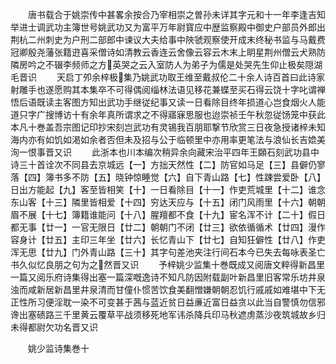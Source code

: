 <!-- { "loadSidebar": true } -->
　　唐书载合于姚崇传中甚畧余按合乃宰相崇之曽孙未详其字元和十一年李逢吉知举进士调武功主簿世号姚武功又为富平万年尉寳应中歴监察殿中御史户部员外郎出荆杭二州刺史为户刑二部郎中谏议大夫给事中陜虢观察使开成末终秘书监与马戴费冠卿殷尧藩张籍逰喜采僧诗如清教云香连云舍像云容云木末上眀星荆州僧云犬熟防隣房吟之不辍李频师之方英哭之云入室防人为弟子为儒是处哭先生仰止极矣隠湖毛晋识
　　天启丁夘余梓极集乃姚武功取王维至戴叔伦二十余人诗百首曰此诗家射雕手也遂愿购其本集卒不可得偶阅缁林法语见移花兼蝶至买石得云饶十字叱谓禅悟后语既读主客图方知出武功手继従纪事又读一日看除目终年损道心岂食烟火人能道只字广搜博访十有余年真所谓求之不得寤寐思服也迨崇祯壬午秋忽従饧笼中获此本凡十巻盖吾宗图记印抄宋刻岂武功有灵锡我百朋耶撃节欣赏三日夜急授诸梓未知海内亦有如饥如渇如余者否但未及招与公于临顿里中亦用率更笔法与浪仙长吉嫓美洵一恨事晋又识
　　此浙本也川本编次稍异余向藏宋治平四年王頥石刻武功县中诗三十首诠次不同县去京城远【一】方拙天然性【二】防官如马足【三】县僻仍寥落【四】簿书多不防【五】晓钟惊睡觉【六】自下青山路【七】性踈尝爱卧【八】日出方能起【九】客至皆相笑【十】一日看除目【十一】作吏荒城里【十二】谁念东山客【十三】隣里皆相爱【十四】穷达天应与【十五】闭门风雨里【十六】朝朝眉不展【十七】簿籍谁能问【十八】腥羶都不食【十九】宦名浑不计【二十】假日都无事【廿一】一官无限日【廿二】朝朝门不闭【廿三】欲依循循术【廿四】漫作容身计【廿五】主印三年坐【廿六】长忆青山下【廿七】自知狂僻性【廿八】作吏浑无思【廿九】门外青山路【三十】其字句差池夹注行间石本今已失去每咏表圣亡书久似忆良朋之句为之然晋又识
　　予梓姚少监集十巻既成又阅唐文粹得新昌里一篇又阅乐府诗集得出塞一篇深嘅逸诗不知凡防因附载副叶新昌里旧客常乐坊井泉浊而咸新居新昌里井泉清而甘僮仆惯苦饮食美翻憎嫌朝朝忍饥行戚戚如难堪中下无正性所习便淫耽一染不可变甚于茜与蓝近贫日益亷近富日益贪以此当自警慎勿信邪谗出塞碛路三千里黄云覆草平战须移死地军讳杀降兵印马秋遮虏蒸沙夜筑城故乡归未得都尉欠功名晋又识














　　姚少监诗集巻十
